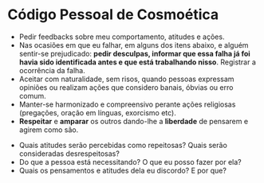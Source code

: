 # Código Pessoal de Cosmoética

- Pedir feedbacks sobre meu comportamento, atitudes e ações.
- Nas ocasiões em que eu falhar, em alguns dos itens abaixo, e alguém sentir-se prejudicado: **pedir desculpas, informar que essa falha já foi havia sido identificada antes e que está trabalhando nisso**. Registrar a ocorrência da falha.
- Aceitar com naturalidade, sem risos, quando pessoas expressam opiniões ou realizam ações que considero banais, óbvias ou erro comum.
- Manter-se harmonizado e compreensivo perante ações religiosas (pregações, oração em línguas, exorcismo etc).
- **Respeitar** e **amparar** os outros dando-lhe a **liberdade** de pensarem e agirem como são. 

+ Quais atitudes serão percebidas como repeitosas? Quais serão consideradas desrespeitosas?
+ Do que a pessoa está necessitando? O que eu posso fazer por ela?
+ Quais os pensamentos e atitudes dela eu discordo? E por que?
